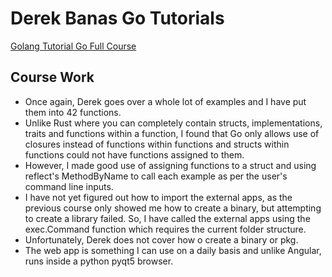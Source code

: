 # Derek Banas Go Tutorials

[Golang Tutorial Go Full Course](https://youtu.be/YzLrWHZa-Kc?si=4kqRN-8Pj-9Jp580)

## Course Work

 - Once again, Derek goes over a whole lot of examples and I have put them into 42 functions.
 - Unlike Rust where you can completely contain structs, implementations, traits and functions within a function, I found that Go only allows use of closures instead of functions within functions and structs within functions could not have functions assigned to them.
 - However, I made good use of assigning functions to a struct and using reflect's MethodByName to call each example as per the user's command line inputs.
 - I have not yet figured out how to import the external apps, as the previous course only showed me how to create a binary, but attempting to create a library failed. So, I have called the external apps using the exec.Command function which requires the current folder structure.
 - Unfortunately, Derek does not cover how o create a binary or pkg.
 - The web app is something I can use on a daily basis and unlike Angular, runs inside a python pyqt5 browser.